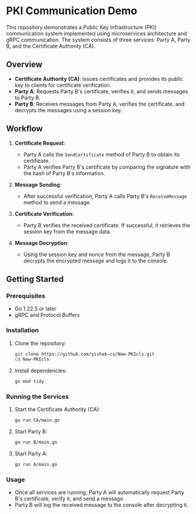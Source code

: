 # PKI Communication Demo

This repository demonstrates a Public Key Infrastructure (PKI) communication system implemented using microservices architecture and gRPC communication. The system consists of three services: Party A, Party B, and the Certificate Authority (CA). 

## Overview

- **Certificate Authority (CA)**: Issues certificates and provides its public key to clients for certificate verification.
- **Party A**: Requests Party B's certificate, verifies it, and sends messages to Party B.
- **Party B**: Receives messages from Party A, verifies the certificate, and decrypts the messages using a session key.

## Workflow

1. **Certificate Request**: 
   - Party A calls the `SendCertificate` method of Party B to obtain its certificate.
   - Party A verifies Party B's certificate by comparing the signature with the hash of Party B's information.

2. **Message Sending**:
   - After successful verification, Party A calls Party B's `ReceiveMessage` method to send a message.

3. **Certificate Verification**:
   - Party B verifies the received certificate. If successful, it retrieves the session key from the message data.

4. **Message Decryption**:
   - Using the session key and nonce from the message, Party B decrypts the encrypted message and logs it to the console.

## Getting Started

### Prerequisites

- Go 1.22.5 or later
- gRPC and Protocol Buffers

### Installation

1. Clone the repository:
   ```bash
   git clone https://github.com/yishak-cs/New-PKIcls.git
   cd New-PKIcls
   ```

2. Install dependencies:
   ```bash
   go mod tidy
   ```

### Running the Services

1. Start the Certificate Authority (CA):
   ```bash
   go run CA/main.go
   ```

2. Start Party B:
   ```bash
   go run B/main.go
   ```

3. Start Party A:
   ```bash
   go run A/main.go
   ```

### Usage

- Once all services are running, Party A will automatically request Party B's certificate, verify it, and send a message.
- Party B will log the received message to the console after decrypting it.